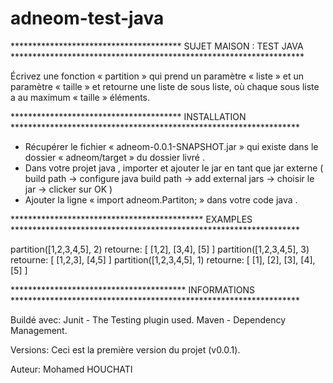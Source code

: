 # adneom-test-java

***************************************     SUJET MAISON : TEST JAVA *******************************************************************

Écrivez une fonction « partition » qui prend un paramètre « liste » et un paramètre « taille » et retourne une liste de sous liste, où chaque sous liste a au maximum « taille » éléments.

***************************************         INSTALLATION         ******************************************************************

- Récupérer le fichier « adneom-0.0.1-SNAPSHOT.jar » qui existe dans le dossier « adneom/target » du dossier livré .
- Dans votre projet java , importer et ajouter le jar en tant que jar externe ( build path -> configure java build path -> add external jars -> choisir le jar -> clicker sur OK ) 
- Ajouter la ligne « import adneom.Partiton; » dans votre code java .

********************************************         EXAMPLES         ******************************************************************

partition([1,2,3,4,5], 2) retourne: [ [1,2], [3,4], [5] ]
partition([1,2,3,4,5], 3) retourne: [ [1,2,3], [4,5] ]
partition([1,2,3,4,5], 1) retourne: [ [1], [2], [3], [4], [5] ]

****************************************         INFORMATIONS         ******************************************************************

Buildé avec:
Junit - The Testing plugin used.
Maven - Dependency Management.

Versions:
Ceci est la première version du projet (v0.0.1).

Auteur:
Mohamed HOUCHATI
